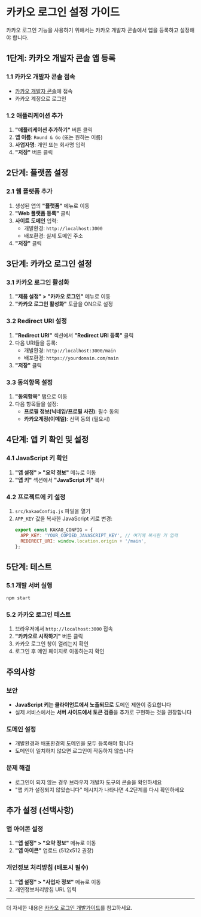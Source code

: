 # 카카오 로그인 설정 가이드

카카오 로그인 기능을 사용하기 위해서는 카카오 개발자 콘솔에서 앱을 등록하고 설정해야 합니다.

## 1단계: 카카오 개발자 콘솔 앱 등록

### 1.1 카카오 개발자 콘솔 접속
- [카카오 개발자 콘솔](https://developers.kakao.com/console/app)에 접속
- 카카오 계정으로 로그인

### 1.2 애플리케이션 추가
1. **"애플리케이션 추가하기"** 버튼 클릭
2. **앱 이름**: `Round & Go` (또는 원하는 이름)
3. **사업자명**: 개인 또는 회사명 입력
4. **"저장"** 버튼 클릭

## 2단계: 플랫폼 설정

### 2.1 웹 플랫폼 추가
1. 생성된 앱의 **"플랫폼"** 메뉴로 이동
2. **"Web 플랫폼 등록"** 클릭
3. **사이트 도메인** 입력:
   - 개발환경: `http://localhost:3000`
   - 배포환경: 실제 도메인 주소
4. **"저장"** 클릭

## 3단계: 카카오 로그인 설정

### 3.1 카카오 로그인 활성화
1. **"제품 설정" > "카카오 로그인"** 메뉴로 이동
2. **"카카오 로그인 활성화"** 토글을 ON으로 설정

### 3.2 Redirect URI 설정
1. **"Redirect URI"** 섹션에서 **"Redirect URI 등록"** 클릭
2. 다음 URI들을 등록:
   - 개발환경: `http://localhost:3000/main`
   - 배포환경: `https://yourdomain.com/main`
3. **"저장"** 클릭

### 3.3 동의항목 설정
1. **"동의항목"** 탭으로 이동
2. 다음 항목들을 설정:
   - **프로필 정보(닉네임/프로필 사진)**: 필수 동의
   - **카카오계정(이메일)**: 선택 동의 (필요시)

## 4단계: 앱 키 확인 및 설정

### 4.1 JavaScript 키 확인
1. **"앱 설정" > "요약 정보"** 메뉴로 이동
2. **"앱 키"** 섹션에서 **"JavaScript 키"** 복사

### 4.2 프로젝트에 키 설정
1. `src/kakaoConfig.js` 파일을 열기
2. `APP_KEY` 값을 복사한 JavaScript 키로 변경:
   ```javascript
   export const KAKAO_CONFIG = {
     APP_KEY: 'YOUR_COPIED_JAVASCRIPT_KEY', // 여기에 복사한 키 입력
     REDIRECT_URI: window.location.origin + '/main',
   };
   ```

## 5단계: 테스트

### 5.1 개발 서버 실행
```bash
npm start
```

### 5.2 카카오 로그인 테스트
1. 브라우저에서 `http://localhost:3000` 접속
2. **"카카오로 시작하기"** 버튼 클릭
3. 카카오 로그인 창이 열리는지 확인
4. 로그인 후 메인 페이지로 이동하는지 확인

## 주의사항

### 보안
- **JavaScript 키는 클라이언트에서 노출되므로** 도메인 제한이 중요합니다
- 실제 서비스에서는 **서버 사이드에서 토큰 검증**을 추가로 구현하는 것을 권장합니다

### 도메인 설정
- 개발환경과 배포환경의 도메인을 모두 등록해야 합니다
- 도메인이 일치하지 않으면 로그인이 작동하지 않습니다

### 문제 해결
- 로그인이 되지 않는 경우 브라우저 개발자 도구의 콘솔을 확인하세요
- "앱 키가 설정되지 않았습니다" 메시지가 나타나면 4.2단계를 다시 확인하세요

## 추가 설정 (선택사항)

### 앱 아이콘 설정
1. **"앱 설정" > "요약 정보"** 메뉴로 이동
2. **"앱 아이콘"** 업로드 (512x512 권장)

### 개인정보 처리방침 (배포시 필수)
1. **"앱 설정" > "사업자 정보"** 메뉴로 이동
2. 개인정보처리방침 URL 입력

---

더 자세한 내용은 [카카오 로그인 개발가이드](https://developers.kakao.com/docs/latest/ko/kakaologin/common)를 참고하세요.
